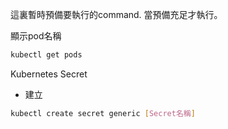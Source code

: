 這裏暫時預備要執行的command.
當預備充足才執行。

顯示pod名稱
```bash
kubectl get pods
```

Kubernetes Secret

- 建立
```bash
kubectl create secret generic [Secret名稱]
```
